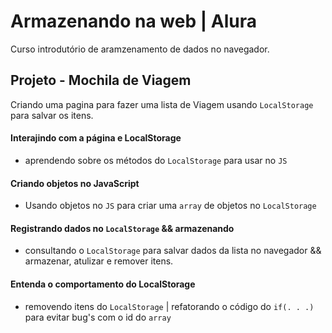 # Armazenando na web | Alura
Curso introdutório de aramzenamento de dados no navegador. 

## Projeto - Mochila de Viagem 

 Criando uma pagina para fazer uma lista de Viagem usando ``LocalStorage`` para salvar os itens.

#### Interajindo com a página e LocalStorage
 - aprendendo sobre os métodos do ``LocalStorage`` para usar no ``JS``

#### Criando objetos no JavaScript
 - Usando objetos no ``JS`` para criar uma ``array`` de objetos no ``LocalStorage``

#### Registrando dados no ``LocalStorage`` && armazenando
 - consultando o ``LocalStorage`` para salvar dados da lista no navegador && armazenar, atulizar e remover itens.

#### Entenda o comportamento do LocalStorage 
 - removendo itens do ``LocalStorage`` | refatorando o código do ``if(. . .)`` para evitar bug's com o id do ``array``
